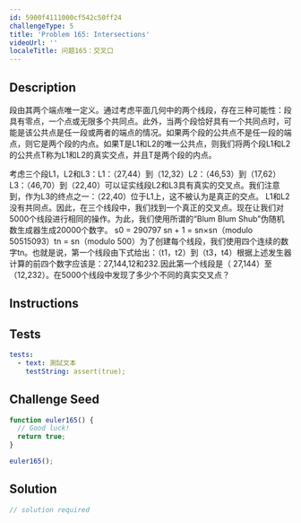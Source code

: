 ```yaml
---
id: 5900f4111000cf542c50ff24
challengeType: 5
title: 'Problem 165: Intersections'
videoUrl: ''
localeTitle: 问题165：交叉口
---
```


## Description
<section id="description">段由其两个端点唯一定义。通过考虑平面几何中的两个线段，存在三种可能性：段具有零点，一个点或无限多个共同点。此外，当两个段恰好具有一个共同点时，可能是该公共点是任一段或两者的端点的情况。如果两个段的公共点不是任一段的端点，则它是两个段的内点。如果T是L1和L2的唯一公共点，则我们将两个段L1和L2的公共点T称为L1和L2的真实交点，并且T是两个段的内点。 <p>考虑三个段L1，L2和L3：L1：（27,44）到（12,32）L2：（46,53）到（17,62）L3：（46,70）到（22,40）可以证实线段L2和L3具有真实的交叉点。我们注意到，作为L3的终点之一：（22,40）位于L1上，这不被认为是真正的交点。 L1和L2没有共同点。因此，在三个线段中，我们找到一个真正的交叉点。现在让我们对5000个线段进行相同的操作。为此，我们使用所谓的“Blum Blum Shub”伪随机数生成器生成20000个数字。 s0 = 290797 sn + 1 = sn×sn（modulo 50515093）tn = sn（modulo 500）为了创建每个线段，我们使用四个连续的数字tn。也就是说，第一个线段由下式给出：（t1，t2）到（t3，t4）根据上述发生器计算的前四个数字应该是：27,144,12和232.因此第一个线段是（ 27,144）至（12,232）。在5000个线段中发现了多少个不同的真实交叉点？ </p></section>

## Instructions
<section id="instructions">
</section>

## Tests
<section id='tests'>

```yml
tests:
  - text: 測試文本
    testString: assert(true);

```

</section>

## Challenge Seed
<section id='challengeSeed'>

<div id='js-seed'>

```js
function euler165() {
  // Good luck!
  return true;
}

euler165();

```

</div>



</section>

## Solution
<section id='solution'>

```js
// solution required
```
</section>
